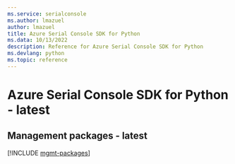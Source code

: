 ```yaml
---
ms.service: serialconsole
ms.author: lmazuel
author: lmazuel
title: Azure Serial Console SDK for Python
ms.data: 10/13/2022
description: Reference for Azure Serial Console SDK for Python
ms.devlang: python
ms.topic: reference
---
```

# Azure Serial Console SDK for Python - latest

## Management packages - latest
[!INCLUDE [mgmt-packages](serial-console-mgmt-index.md)]